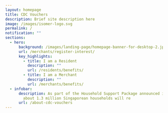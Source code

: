 ```yaml
---
layout: homepage
title: CDC Vouchers
description: Brief site description here
image: /images/isomer-logo.svg
permalink: /
notification: ""
sections:
  - hero:
      background: /images/landing-page/homepage-banner-for-desktop-2.jpg
      url: /merchants/register-interest/
      key_highlights:
        - title: I am a Resident
          description: ""
          url: /residents/benefits/
        - title: I am a Merchant
          description: ""
          url: /merchants/benefits/
  - infobar:
      description: As part of the Household Support Package announced in Budget 2021,
        about 1.3 million Singaporean households will re
      url: /about-cdc-vouchers
---
```

